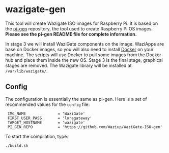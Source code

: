 # wazigate-gen

This tool will create Wazigate ISO images for Raspberry Pi. It is based on the [pi-gen](https://github.com/RPi-Distro/pi-gen) repository, the tool used to create Raspberry Pi OS images. **Please see the pi-gen README file for complete information.**

In stage 3 we will install WaziGate components on the image. WaziApps are base on Docker images, so you will also need to install [Docker](https://docs.docker.com/get-docker/) on your machine. The scripts will use Docker to pull some images from the Docker hub and place them inside the new OS. Stage 3 is the final stage, graphical stages are removed. The Wazigate library will be installed at `/var/lib/wazigate/`.

## Config

The configuration is essentially the same as pi-gen. Here is a set of recommended values for the `config` file:
```
 IMG_NAME              = 'WaziGate'
 FIRST_USER_PASS       = 'loragateway'
 TARGET_HOSTNAME       = 'wazigate'
 PI_GEN_REPO           = 'https://github.com/Waziup/WaziGate-ISO-gen'
```

To start the compilation, type:
```
./build.sh
```

